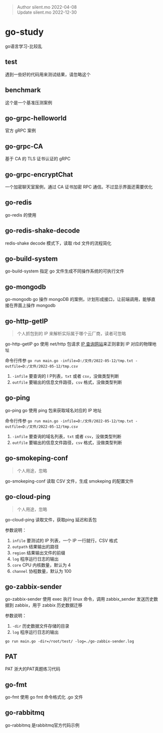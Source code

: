 > Author silent.mo 2022-04-08
> \
> Update silent.mo 2022-12-30

# go-study
go语言学习-比较乱

## test

遇到一些好的代码用来测试结果，请忽略这个

## benchmark
这个是一个基准压测案例

## go-grpc-helloworld

官方 gRPC 案例

## go-grpc-CA

基于 CA 的 TLS 证书认证的 gRPC 

## go-grpc-encryptChat

一个加密聊天室案例，通过 CA 证书加密 RPC 通信。不过显示界面还需要优化

## go-redis

go-redis 的使用

## go-redis-shake-decode

redis-shake decode 模式下，读取 rbd 文件的流程简化

## go-build-system 

go-build-system 指定 go 文件生成不同操作系统的可执行文件

## go-mongodb

go-mongodb go 操作 mongoDB 的案例，计划形成接口，让前端调用，能够直接在界面上操作 mongodb

## go-http-getIP

> 个人抓包到的 IP 来解析实际属于哪个云厂商，读者可忽略

go-http-getIP go 使用 net/http 包请求 [IP 查询网站](http://mip.chinaz.com/?query=)来正则拿到 IP 对应的物理地址

命令行传参 `go run main.go -infile=D:/文件/2022-05-12/tmp.txt -outfile=D:/文件/2022-05-12/tmp.csv`
1. `-infile` 要查询的 I P列表，`txt` 或者 `csv`，没做类型判断
2. `outfile` 要输出的信息文件路径，`csv` 格式，没做类型判断

## go-ping

go-ping go 使用 ping 包来获取域名对应的 IP 地址

命令行传参 `go run main.go -infile=D:/文件/2022-05-12/tmp.txt -outfile=D:/文件/2022-05-12/tmp.csv`
1. `-infile` 要查询的域名列表，`txt` 或者 `csv`，没做类型判断
2. `outfile` 要输出的信息文件路径，`csv` 格式，没做类型判断

## go-smokeping-conf
> 个人用途，忽略

go-smokeping-conf 读取 CSV 文件，生成 smokeping 的配置文件

## go-cloud-ping

> 个人用途，忽略

go-cloud-ping 读取文件，获取ping 延迟和丢包

参数说明：
1. `infile` 要测试的 IP 列表，一个 IP 一行就行，CSV 格式
2. `outpath` 结果输出的路径
3. `region` 结果输出文件的前缀
4. `log` 程序运行日志的输出
5. `core` CPU 内核数量，默认为 4
6. `channel` 协程数量，默认为 100

## go-zabbix-sender

go-zabbix-sender 使用 exec 执行 linux 命令，调用 zabbix_sender 发送历史数据到 zabbix，用于 zabbix 历史数据迁移

参数说明：
1. `-dir` 历史数据文件存储的目录
2. `log` 程序运行日志的输出

```shell
go run main.go -dir=/root/test/ -log=./go-zabbix-sender.log
```

## PAT 

PAT 浙大的PAT真题练习代码

## go-fmt

go-fmt 使用 go fmt 命令格式化 .go 文件

## go-rabbitmq
 go-rabbitmq 是rabbitmq官方代码示例